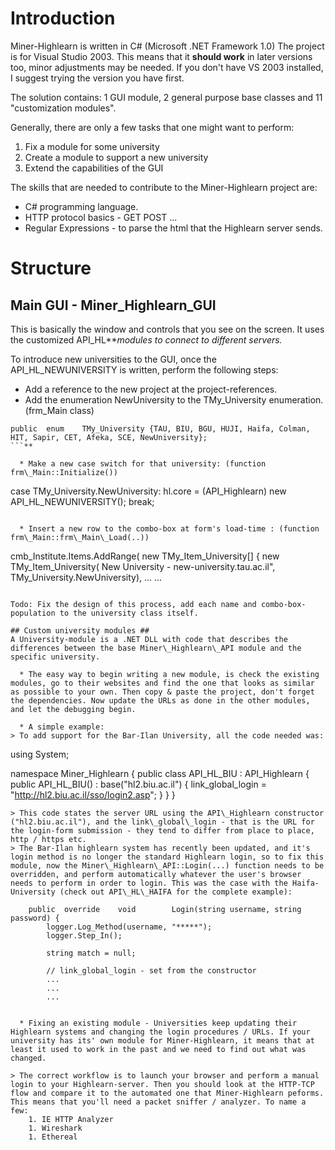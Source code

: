 # Introduction #

Miner-Highlearn is written in C# (Microsoft .NET Framework 1.0)
The project is for Visual Studio 2003. This means that it **should work** in later versions too, minor adjustments may be needed. If you don't have VS 2003 installed, I suggest trying the version you have first.

The solution contains: 1 GUI module, 2 general purpose base classes and 11 "customization modules".

Generally, there are only a few tasks that one might want to perform:
  1. Fix a module for some university
  1. Create a module to support a new university
  1. Extend the capabilities of the GUI

The skills that are needed to contribute to the Miner-Highlearn project are:
  * C# programming language.
  * HTTP protocol basics - GET POST ...
  * Regular Expressions - to parse the html that the Highlearn server sends.

# Structure #

## Main GUI - Miner\_Highlearn\_GUI ##
This is basically the window and controls that you see on the screen.
It uses the customized API\_HL**_modules to connect to different servers._

To introduce new universities to the GUI, once the API\_HL\_NEWUNIVERSITY is written, perform the following steps:
  * Add a reference to the new project at the project-references.
  * Add the enumeration NewUniversity to the TMy\_University enumeration. (frm\_Main class)
```
public	enum	TMy_University {TAU, BIU, BGU, HUJI, Haifa, Colman, HIT, Sapir, CET, Afeka, SCE, NewUniversity};
```**

  * Make a new case switch for that university: (function frm\_Main::Initialize())
```
case TMy_University.NewUniversity:
   hl.core	= (API_Highlearn) new API_HL_NEWUNIVERSITY();
   break;
```

  * Insert a new row to the combo-box at form's load-time : (function frm\_Main::frm\_Main\_Load(..))
```
cmb_Institute.Items.AddRange(
	new TMy_Item_University[] {
			  new TMy_Item_University(	New University   - new-university.tau.ac.il",
			  TMy_University.NewUniversity),
			  ... 
			  ...
```

Todo: Fix the design of this process, add each name and combo-box-population to the university class itself.

## Custom university modules ##
A University-module is a .NET DLL with code that describes the differences between the base Miner\_Highlearn\_API module and the specific university.

  * The easy way to begin writing a new module, is check the existing modules, go to their websites and find the one that looks as similar as possible to your own. Then copy & paste the project, don't forget the dependencies. Now update the URLs as done in the other modules, and let the debugging begin.

  * A simple example:
> To add support for the Bar-Ilan University, all the code needed was:
```
using System;

namespace Miner_Highlearn {
	public class API_HL_BIU : API_Highlearn {
		public API_HL_BIU() : base("hl2.biu.ac.il") {
			link_global_login = "http://hl2.biu.ac.il/sso/login2.asp";
		}
	}
}
```
> This code states the server URL using the API\_Highlearn constructor ("hl2.biu.ac.il"), and the link\_global\_login - that is the URL for the login-form submission - they tend to differ from place to place, http / https etc.
> The Bar-Ilan highlearn system has recently been updated, and it's login method is no longer the standard Highlearn login, so to fix this module, now the Miner\_Highlearn\_API::Login(...) function needs to be overridden, and perform automatically whatever the user's browser needs to perform in order to login. This was the case with the Haifa-University (check out API\_HL\_HAIFA for the complete example):
```
		public	override	void		Login(string username, string password) {
			logger.Log_Method(username, "*****");
			logger.Step_In();

			string match = null;

			// link_global_login - set from the constructor
			...
			...
			...
```

  * Fixing an existing module - Universities keep updating their Highlearn systems and changing the login procedures / URLs. If your university has its' own module for Miner-Highlearn, it means that at least it used to work in the past and we need to find out what was changed.

> The correct workflow is to launch your browser and perform a manual login to your Highlearn-server. Then you should look at the HTTP-TCP flow and compare it to the automated one that Miner-Highlearn peforms. This means that you'll need a packet sniffer / analyzer. To name a few:
    1. IE HTTP Analyzer
    1. Wireshark
    1. Ethereal